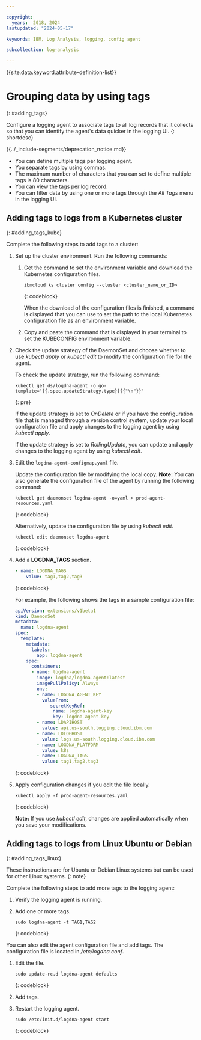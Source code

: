 ```yaml
---

copyright:
  years:  2018, 2024
lastupdated: "2024-05-17"

keywords: IBM, Log Analysis, logging, config agent

subcollection: log-analysis

---
```


{{site.data.keyword.attribute-definition-list}}

# Grouping data by using tags
{: #adding_tags}

Configure a logging agent to associate tags to all log records that it collects so that you can identify the agent's data quicker in the logging UI.
{: shortdesc}

<!-- common deprecation notice -->
{{../_include-segments/deprecation_notice.md}}

* You can define multiple tags per logging agent.
* You separate tags by using commas.
* The maximum number of characters that you can set to define multiple tags is 80 characters.
* You can view the tags per log record.
* You can filter data by using one or more tags through the *All Tags* menu in the logging UI.


## Adding tags to logs from a Kubernetes cluster
{: #adding_tags_kube}


Complete the following steps to add tags to a cluster:

1. Set up the cluster environment. Run the following commands:

    1. Get the command to set the environment variable and download the Kubernetes configuration files.

       ```text
       ibmcloud ks cluster config --cluster <cluster_name_or_ID>
       ```
       {: codeblock}

       When the download of the configuration files is finished, a command is displayed that you can use to set the path to the local Kubernetes configuration file as an environment variable.

    2. Copy and paste the command that is displayed in your terminal to set the KUBECONFIG environment variable.

2. Check the update strategy of the DaemonSet and choose whether to use *kubectl apply* or *kubectl edit* to modify the configuration file for the agent.

    To check the update strategy, run the following command:

    ```text
    kubectl get ds/logdna-agent -o go-template='{{.spec.updateStrategy.type}}{{"\n"}}'
    ```
    {: pre}

    If the update strategy is set to *OnDelete* or if you have the configuration file that is managed through a version control system, update your local configuration file and apply changes to the logging agent by using *kubectl apply*.

    If the update strategy is set to *RollingUpdate*, you can update and apply changes to the logging agent by using *kubectl edit*.

3. Edit the `logdna-agent-configmap.yaml` file.

    Update the configuration file by modifying the local copy. **Note:** You can also generate the configuration file of the agent by running the following command:

    ```text
    kubectl get daemonset logdna-agent -o=yaml > prod-agent-resources.yaml
    ```
    {: codeblock}

    Alternatively, update the configuration file by using *kubectl edit*.

    ```text
    kubectl edit daemonset logdna-agent
    ```
    {: codeblock}

4. Add a **LOGDNA_TAGS** section.

    ```yaml
    - name: LOGDNA_TAGS
        value: tag1,tag2,tag3
    ```
    {: codeblock}

    For example, the following shows the tags in a sample configuration file:

    ```yaml
    apiVersion: extensions/v1beta1
    kind: DaemonSet
    metadata:
      name: logdna-agent
    spec:
      template:
        metadata:
          labels:
            app: logdna-agent
        spec:
          containers:
          - name: logdna-agent
            image: logdna/logdna-agent:latest
            imagePullPolicy: Always
            env:
            - name: LOGDNA_AGENT_KEY
              valueFrom:
                 secretKeyRef:
                  name: logdna-agent-key
                  key: logdna-agent-key
            - name: LDAPIHOST
              value: api.us-south.logging.cloud.ibm.com
            - name: LDLOGHOST
              value: logs.us-south.logging.cloud.ibm.com
            - name: LOGDNA_PLATFORM
              value: k8s
            - name: LOGDNA_TAGS
              value: tag1,tag2,tag3
    ```
    {: codeblock}

5. Apply configuration changes if you edit the file locally.

    ```text
    kubectl apply -f prod-agent-resources.yaml
    ```
    {: codeblock}

    **Note:** If you use *kubectl edit*, changes are applied automatically when you save your modifications.



## Adding tags to logs from Linux Ubuntu or Debian
{: #adding_tags_linux}

These instructions are for Ubuntu or Debian Linux systems but can be used for other Linux systems.
{: note}

Complete the following steps to add more tags to the logging agent:

1. Verify the logging agent is running.

2. Add one or more tags.

    ```text
    sudo logdna-agent -t TAG1,TAG2
    ```
    {: codeblock}


You can also edit the agent configuration file and add tags. The configuration file is located in */etc/logdna.conf*.

1. Edit the file.

    ```text
    sudo update-rc.d logdna-agent defaults
    ```
    {: codeblock}

2. Add tags.

3. Restart the logging agent.

    ```text
    sudo /etc/init.d/logdna-agent start
    ```
    {: codeblock}
